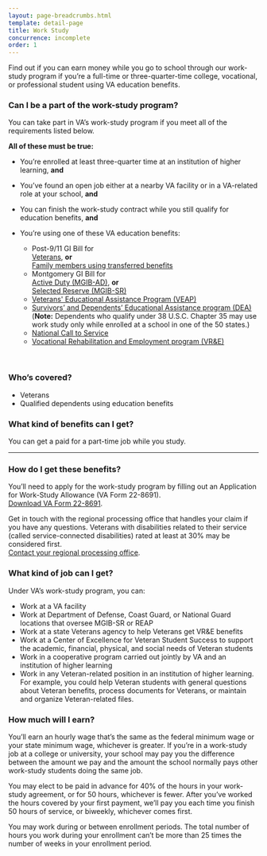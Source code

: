 ```yaml
---
layout: page-breadcrumbs.html
template: detail-page
title: Work Study
concurrence: incomplete
order: 1
---
```


<div class="va-introtext">

Find out if you can earn money while you go to school through our work-study program if you’re a full-time or three-quarter-time college, vocational, or professional student using VA education benefits.

</div>


<div class="feature" markdown="1">

### Can I be a part of the work-study program?
You can take part in VA’s work-study program if you meet all of the requirements listed below.

**All of these must be true:**

  - You’re enrolled at least three-quarter time at an institution of higher learning, **and**
  - You’ve found an open job either at a nearby VA facility or in a VA-related role at your school, **and**
  - You can finish the work-study contract while you still qualify for education benefits, **and**
  - You’re using one of these VA education benefits: 

    - Post-9/11 GI Bill for <br>
    [Veterans](/education/gi-bill/post-9-11/), **or** <br>
    [Family members using transferred benefits](/education/gi-bill/transfer/)
    - Montgomery GI Bill for <br> [Active Duty (MGIB-AD)](/education/gi-bill/montgomery-active-duty/), **or** <br> [Selected Reserve (MGIB-SR)](/education/gi-bill/montgomery-selected-reserve/)
    - [Veterans' Educational Assistance Program (VEAP)](/education/other-educational-assistance-programs/veap/)
    - [Survivors’ and Dependents’ Educational Assistance program (DEA)](/education/gi-bill/survivors-dependent-assistance/dependents-education/) <br>
    (**Note:** Dependents who qualify under 38 U.S.C. Chapter 35 may use work study only while enrolled at a school in one of the 50 states.)
    - [National Call to Service](/education/other-educational-assistance-programs/call-to-service/)
    - [Vocational Rehabilitation and Employment program (VR&E)](https://www.benefits.va.gov/vocrehab/index.asp)

<br>

### Who’s covered?

- Veterans
- Qualified dependents using education benefits 
</div>

### What kind of benefits can I get? 

You can get a paid for a part-time job while you study.

-----

### How do I get these benefits? 

You’ll need to apply for the work-study program by filling out an Application for Work-Study Allowance (VA Form 22-8691). <br>
[Download VA Form 22-8691](https://www.vba.va.gov/pubs/forms/VBA-22-8691-ARE.pdf). 

Get in touch with the regional processing office that handles your claim if you have any questions. Veterans with disabilities related to their service (called service-connected disabilities) rated at least at 30% may be considered first. <br>
[Contact your regional processing office](https://www.benefits.va.gov/gibill/regional_processing.asp).

### What kind of job can I get?
Under VA’s work-study program, you can:
- Work at a VA facility
- Work at Department of Defense, Coast Guard, or National Guard locations that oversee MGIB-SR or REAP
- Work at a state Veterans agency to help Veterans get VR&E benefits
- Work at a Center of Excellence for Veteran Student Success to support the academic, financial, physical, and social needs of Veteran students
- Work in a cooperative program carried out jointly by VA and an institution of higher learning
- Work in any Veteran-related position in an institution of higher learning. For example, you could help Veteran students with general questions about Veteran benefits, process documents for Veterans, or maintain and organize Veteran-related files.

### How much will I earn?

You’ll earn an hourly wage that’s the same as the federal minimum wage or your state minimum wage, whichever is greater. If you’re in a work-study job at a college or university, your school may pay you the difference between the amount we pay and the amount the school normally pays other work-study students doing the same job.

You may elect to be paid in advance for 40% of the hours in your work-study agreement, or for 50 hours, whichever is fewer. After you’ve worked the hours covered by your first payment, we’ll pay you each time you finish 50 hours of service, or biweekly, whichever comes first.

You may work during or between enrollment periods. The total number of hours you work during your enrollment can’t be more than 25 times the number of weeks in your enrollment period.
